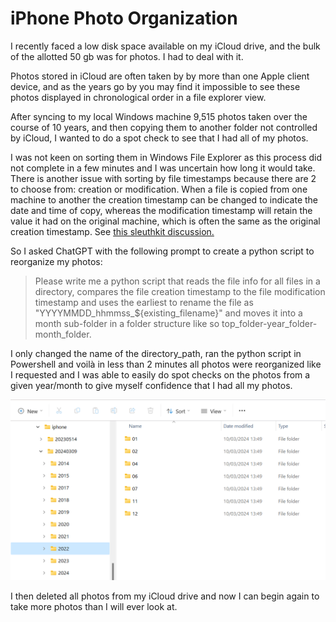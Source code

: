# iPhone Photo Organization

I recently faced a low disk space available on my iCloud drive, and the bulk of the allotted 50 gb was for photos.  I had to deal with it.

Photos stored in iCloud are often taken by by more than one Apple client device, and as the years go by you may find it impossible to see these photos displayed in chronological order in a file explorer view.

After syncing to my local Windows machine 9,515 photos taken over the course of 10 years, and then copying them to another folder not controlled by iCloud, I wanted to do a spot check to see that I had all of my photos.

I was not keen on sorting them in Windows File Explorer as this process did not complete in a few minutes and I was uncertain how long it would take.  There is another issue with sorting by file timestamps because there are 2 to choose from: creation or modification.  When a file is copied from one machine to another the creation timestamp can be changed to indicate the date and time of copy, whereas the modification timestamp will retain the value it had on the original machine, which is often the same as the original creation timestamp. See [this sleuthkit discussion.](https://sleuthkit.discourse.group/t/created-time-is-newer-than-modified-and-access-time/3608)

So I asked ChatGPT with the following prompt to create a python script to reorganize my photos:

> Please write me a python script that reads the file info for all files in a directory, compares the file creation timestamp to the file modification timestamp and uses the earliest to rename the file as "YYYYMMDD_hhmmss_${existing_filename}" and moves it into a month sub-folder in a folder structure like so top_folder-year_folder-month_folder.

I only changed the name of the directory_path, ran the python script in Powershell and voilà in less than 2 minutes all photos were reorganized like I requested and I was able to easily do spot checks on the photos from a given year/month to give myself confidence that I had all my photos.

![organized folder](doc/organized_folder.png)

I then deleted all photos from my iCloud drive and now I can begin again to take more photos than I will ever look at.
